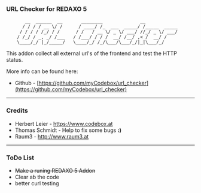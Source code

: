 ### URL Checker for REDAXO 5 ###

```
	   __  ______  __       ________              __
      / / / / __ \/ /      / ____/ /_  ___  _____/ /_____  _____
     / / / / /_/ / /      / /   / __ \/ _ \/ ___/ //_/ _ \/ ___/
    / /_/ / _, _/ /___   / /___/ / / /  __/ /__/ ,< /  __/ /
    \____/_/ |_/_____/   \____/_/ /_/\___/\___/_/|_|\___/_/

```

This addon collect all external url's of the frontend and test the HTTP status.

More info can be found here:
* Github - [https://github.com/myCodebox/url_checker](https://github.com/myCodebox/url_checker)

---

### Credits

* Herbert Leier - https://www.codebox.at
* Thomas Schmidt - Help to fix some bugs **:)**
* Raum3 - http://www.raum3.at

---

### ToDo List

- ~~Make a runing REDAXO 5 Addon~~
- Clear ab the code
- better curl testing
